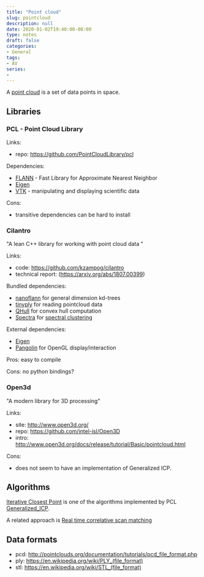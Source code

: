 ```yaml
---
title: "Point cloud"
slug: pointcloud
description: null
date: 2020-01-02T19:40:00-08:00
type: notes
draft: false
categories:
- General
tags:
- AV
series:
-
---
```


A [point cloud](https://en.wikipedia.org/wiki/Point_cloud) is a set of data points in space.

<!--more-->

## Libraries 

### PCL - Point Cloud Library

Links:
* repo: https://github.com/PointCloudLibrary/pcl

Dependencies:

* [FLANN](https://github.com/mariusmuja/flann) - Fast Library for Approximate Nearest Neighbor
* [Eigen](http://eigen.tuxfamily.org/index.php?title=Main_Page)
* [VTK](https://vtk.org/) - manipulating and displaying scientific data

Cons:
* transitive dependencies can be hard to install

### Cilantro

"A lean C++ library for working with point cloud data "

Links:

* code: https://github.com/kzampog/cilantro
* technical report: (https://arxiv.org/abs/1807.00399)

Bundled dependencies:

* [nanoflann](https://github.com/jlblancoc/nanoflann) for general dimension kd-trees
* [tinyply](https://github.com/ddiakopoulos/tinyply) for reading pointcloud data
* [QHull](http://www.qhull.org/) for convex hull computation
* [Spectra](https://github.com/yixuan/spectra) for [spectral clustering](https://en.wikipedia.org/wiki/Spectral_clustering)

External dependencies:

* [Eigen](http://eigen.tuxfamily.org/index.php?title=Main_Page)
* [Pangolin](https://github.com/stevenlovegrove/Pangolin) for OpenGL display/interaction

Pros: easy to compile

Cons: no python bindings?

### Open3d

"A modern library for 3D processing"

Links:

* site: http://www.open3d.org/
* repo: https://github.com/intel-isl/Open3D
* intro: http://www.open3d.org/docs/release/tutorial/Basic/pointcloud.html

Cons:
* does not seem to have an implementation of Generalized ICP.

## Algorithms

[Iterative Closest
Point](https://en.wikipedia.org/wiki/Iterative_closest_point) is one of the
algorithms implemented by PCL
[Generalized_ICP](http://www.robots.ox.ac.uk/~avsegal/resources/papers/Generalized_ICP.pdf).
 

A related approach is [Real time correlative scan matching](https://april.eecs.umich.edu/media/pdfs/olson2009icra.pdf)


## Data formats

* pcd: http://pointclouds.org/documentation/tutorials/pcd_file_format.php
* ply: https://en.wikipedia.org/wiki/PLY_(file_format)
* stl: https://en.wikipedia.org/wiki/STL_(file_format)
